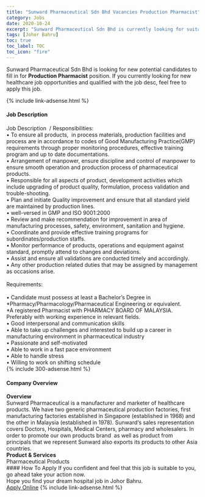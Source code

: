 ```yaml
---
title: "Sunward Pharmaceutical Sdn Bhd Vacancies Production Pharmacist" 
category: Jobs 
date: 2020-10-24 
excerpt: "Sunward Pharmaceutical Sdn Bhd is currently looking for suitable person to fill in the Production Pharmacist which positioned at Johor Bahru" 
tags: [Johor Bahru] 
toc: true 
toc_label: TOC 
toc_icon: "fire" 
--- 
```


<p>Sunward Pharmaceutical Sdn Bhd is looking for new potential candidates to fill in for <b>Production Pharmacist</b> position. If you currently looking for new healthcare job opportunities and qualified with the job desc, feel free to apply this job.
</p>{% include link-adsense.html %} 
<div><div><h4>Job Description</h4></div><div><div><span><div><div><div>Job Description&#160; / Responsibilities:</div><div>&#8226; To ensure all products,&#160; in process materials, production facilities and process are in accordance to codes of Good Manufacturing Practice(GMP) requirements through proper monitoring procedures, effective training program and up to date documentations.<br>&#8226; Arrangement of manpower, ensure discipline and control of manpower to ensure smooth operation and production process of pharmaceutical products.<br>&#8226; Responsible for all aspects of product, development activities which include upgrading of product quality, formulation, process validation and trouble-shooting.<br>&#8226; Plan and initiate Quality improvement and ensure that all standard yield are maintained by production lines.&#160;<br>&#8226; well-versed in GMP and ISO 9001:2000<br>&#8226; Review and make recommendation for improvement in area of manufacturing processes, safety, environment, sanitation and hygiene.&#160;<br>&#8226; Coordinate and provide effective training programs for subordinates/production staffs.<br>&#8226; Monitor performance of products, operations and equipment against standard, promptly attend to changes and deviations.&#160;<br>&#8226; Assist and ensure all validations are conducted timely and accordingly.<br>&#8226; Any other production related duties that may be assigned by management as occasions arise.<br><br>Requirements:</div><div><br>&#8226; Candidate must possess at least a Bachelor&#8217;s Degree in *Pharmacy/Pharmacology/Pharmaceutical Engineering or equivalent.<br>*A registered Pharmacist with PHARMACY BOARD OF MALAYSIA. Preferably with working experience in relevant fields.<br>&#8226; Good interpersonal and communication skills<br>&#8226; Able to take up challenges and interested to build up a career in manufacturing environment in pharmaceutical industry<br>&#8226; Passionate and self-motivated<br>&#8226; Able to work in a fast pace environment<br>&#8226; Able to handle stress<br>&#8226; Willing to work on shifting schedule</div></div></div></span></div></div></div> 
{% include 300-adsense.html %} 
<div><div><h4>Company Overview</h4></div><div><div><span><div><div>
<strong>Overview</strong></div>
<div>
	Sunward Pharmaceutical is a manufacturer and marketer of healthcare products. We have two generic pharmaceutical production factories, first manufacturing factories established in Singapore (established in 1968) and the other in Malaysia (established in 1978). Sunward&#8216;s sales representation covers Doctors, Hospitals, Medical Centers, pharmacy and wholesalers. In order to promote our own products brand&#160; as well as product from principals that we represent Sunward also exports its products to other Asia countries.</div>
<div>
<strong>Product &amp; Services</strong></div>
<div>
<div>
		Pharmaceutical Products</div>
</div></div></span></div></div></div> 
#### How To Apply 
If you confident and feel that this job is suitable to you, go ahead take your action now. <br/> 
Hope you find your dream hospital job in Johor Bahru. <br/> 
<a href="https://www.jobstreet.com.my/en/job/production-pharmacist-4410113?jobId=jobstreet-my-job-4410113" class="btn btn--warning" target="_blank" rel="nofollow noopenner">Apply Online</a> 
{% include link-adsense.html %} 